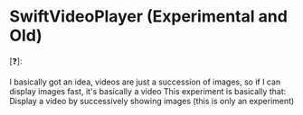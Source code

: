 # SwiftVideoPlayer (Experimental and Old)

[❓]: 

I basically got an idea, videos are just a succession of images, so if I can display images fast, it's basically a video
This experiment is basically that: Display a video by successively showing images (this is only an experiment)
